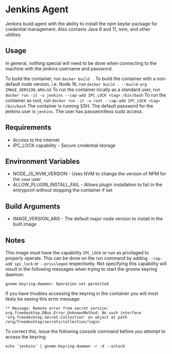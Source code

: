 # Jenkins Agent

Jenkins build agent with the ability to install the npm keytar package for credential management. Also contains Java 8 and 11, nvm, and other utilities.

## Usage

In general, nothing special will need to be done when connecting to the machine with the jenkins username and password.

To build the container, run `docker build .`
To build the container with a non-default node version, i.e. Node 16, run `docker build . --build-arg IMAGE_VERSION_ARG=16`
To run the container locally as a standard user, run `docker run -it -u jenkins --cap-add IPC_LOCK <tag> /bin/bash`
To run the container as root, run `docker run -it -u root --cap-add IPC_LOCK <tag> /bin/bash`
The container is running SSH. The default password for the jenkins user is `jenkins`. The user has passwordless sudo access.

## Requirements

- Access to the internet
- IPC_LOCK capability - Secure credential storage

## Environment Variables

- NODE_JS_NVM_VERSION - Uses NVM to change the version of NPM for the `zowe` user
- ALLOW_PLUGIN_INSTALL_FAIL - Allows plugin installation to fail in the entrypoint without stopping the container if set

## Build Arguments

- IMAGE_VERSION_ARG - The default major node version to install in the built image

## Notes

This image must have the capability `IPC_LOCK` or run as privilaged to properly operate. This can be done on the run command by adding `--cap-add ipc_lock` or `--privileged` respectively. Not specifying this capability will result in the following messages when trying to start the gnome keyring daemon: 

```
gnome-keyring-daemon: Operation not permitted
```


If you have troubles accessing the keyring in the container you will most likely be seeing this error message: 

```
** Message: Remote error from secret service: org.freedesktop.DBus.Error.UnknownMethod: No such interface 'org.freedesktop.Secret.Collection' on object at path /org/freedesktop/secrets/collection/login
```

To correct this, issue the following console command before you attempt to access the keyring:

```
echo 'jenkins' | gnome-keyring-daemon -r -d --unlock
```